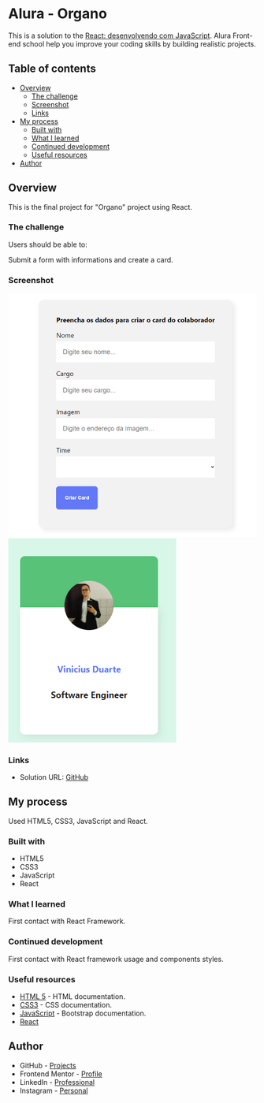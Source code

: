 # Alura - Organo
 
This is a solution to the [React: desenvolvendo com JavaScript](https://cursos.alura.com.br/course/react-desenvolvendo-javascript). Alura Front-end school help you improve your coding skills by building realistic projects.  

## Table of contents

- [Overview](#overview)
  - [The challenge](#the-challenge)
  - [Screenshot](#screenshot)
  - [Links](#links)
- [My process](#my-process)
  - [Built with](#built-with)
  - [What I learned](#what-i-learned)
  - [Continued development](#continued-development)
  - [Useful resources](#useful-resources)
- [Author](#author)

## Overview

This is the final project for "Organo" project using React.

### The challenge

Users should be able to:

Submit a form with informations and create a card.

### Screenshot
![form](./organo/public/images/ss/firn.png)
![card](./organo/public/images/ss/card.png)



### Links

- Solution URL: [GitHub](https://github.com/ViniCellist)

## My process

Used HTML5, CSS3, JavaScript and React.

### Built with

- HTML5
- CSS3
- JavaScript
- React

### What I learned

First contact with React Framework.

### Continued development

First contact with React framework usage and components styles.

### Useful resources

- [HTML 5](https://developer.mozilla.org/en-US/docs/Web) - HTML documentation.
- [CSS3](https://developer.mozilla.org/pt-BR/docs/Web/CSS) - CSS documentation.
- [JavaScript](https://developer.mozilla.org/en-US/docs/Web/JavaScript) - Bootstrap documentation.
- [React](https://legacy.reactjs.org/docs/getting-started.html)

## Author

- GitHub - [Projects](https://github.com/ViniCellist)
- Frontend Mentor - [Profile](https://www.frontendmentor.io/profile/ViniCellist)
- LinkedIn - [Professional](https://www.linkedin.com/in/viniciussouzaduarte/)
- Instagram - [Personal](https://www.instagram.com/vinicius_duartesd/)